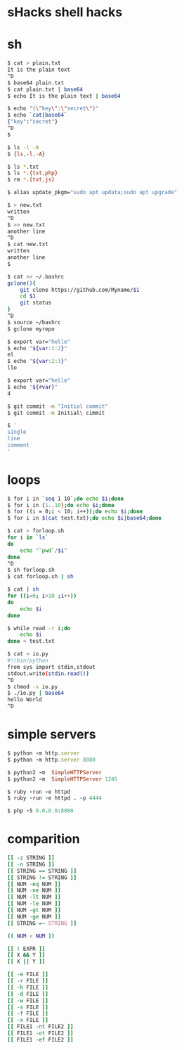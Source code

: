 # sHacks shell hacks

# sh

```bash
$ cat > plain.txt
It is the plain text
^D
$ base64 plain.txt
$ cat plain.txt | base64
$ echo It is the plain text | base64
```

```bash
$ echo "{\"key\":\"secret\"}"
$ echo `cat|base64`
{"key":"secret"}
^D
$ 
```

```bash
$ ls -l -A
$ {ls,-l,-A}
```
```bash
$ ls *.txt
$ ls *.{txt,php}
$ rm *.{txt,js}
```

```bash
$ alias update_pkgm="sudo apt updata;sudo apt upgrade"
```

```bash
$ > new.txt
written
^D
$ >> new.txt
another line
^D
$ cat new.txt
written
another line
$
```

```bash
$ cat >> ~/.bashrc
gclone(){
	git clone https://github.com/Myname/$1
	cd $1
	git status
}
^D
$ source ~/bashrc
$ gclone myrepo
```

```bash
$ export var="hello"
$ echo "${var:1:2}"
el
$ echo "${var:2:3}"
llo
```

```bash
$ export var="hello"
$ echo "${#var}"
4
```

```bash
$ git commit -m "Initial commit"
$ git commit -m Initial\ cimmit
```

```bash
$ '
single
line
comment
'
```

# loops
```bash
$ for i in `seq 1 10`;do echo $i;done
$ for i in {1..10};do echo $i;done
$ for ((i = 0;i < 10; i++));do echo $i;done
$ for i in $(cat test.txt);do echo $i|base64;done
```

```bash
$ cat > forloop.sh
for i in `ls`
do
	echo "`pwd`/$i"
done
^D
$ sh forloop.sh
$ cat forloop.sh | sh
```

```bash
$ cat | sh
for ((i=0; i<10 ;i++))
do
	echo $i
done
```

```bash
$ while read -r i;do
	echo $i
done < test.txt
```

```bash
$ cat > io.py
#!/bin/python
from sys import stdin,stdout
stdout.write(stdin.read())
^D
$ chmod -x io.py
$ ./io.py | base64
hello World
^D
```


# simple servers

```ruby
$ python -m http.server
$ python -m http.server 8080
```
```ruby
$ python2 -m  SimpleHTTPServer
$ python2 -m  SimpleHTTPServer 1245
```

```ruby
$ ruby -run -e httpd
$ ruby -run -e httpd . -p 4444
```

```ruby
$ php -S 0.0.0.0:8080
```

# comparition

```bash
[[ -z STRING ]]
[[ -n STRING ]]
[[ STRING == STRING ]]
[[ STRING != STRING ]]
[[ NUM -eq NUM ]]
[[ NUM -ne NUM ]]
[[ NUM -lt NUM ]]
[[ NUM -le NUM ]]
[[ NUM -gt NUM ]]
[[ NUM -ge NUM ]]
[[ STRING =~ STRING ]]

(( NUM < NUM ))

[[ ! EXPR ]]
[[ X && Y ]]
[[ X || Y ]]

[[ -e FILE ]]  
[[ -r FILE ]]  
[[ -h FILE ]]  
[[ -d FILE ]]  
[[ -w FILE ]]  
[[ -s FILE ]]
[[ -f FILE ]]  
[[ -x FILE ]]  
[[ FILE1 -nt FILE2 ]]
[[ FILE1 -ot FILE2 ]]
[[ FILE1 -ef FILE2 ]]
```
